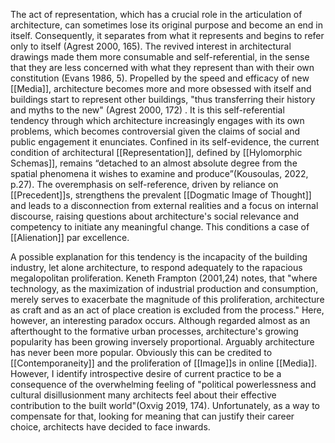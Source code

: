 The act of representation, which has a crucial role in the articulation of architecture, can sometimes lose its original purpose and become an end in itself. Consequently, it separates from what it represents and begins to refer only to itself (Agrest 2000, 165). The revived interest in architectural drawings made them more consumable and self-referential, in the sense that they are less concerned with what they represent than with their own constitution (Evans 1986, 5). Propelled by the speed and efficacy of new [[Media]], architecture becomes more and more obsessed with itself and buildings start to represent other buildings, "thus transferring their history and myths to the new" (Agrest 2000, 172) . It is this self-referential tendency through which architecture increasingly engages with its own problems, which becomes controversial given the claims of social and public engagement it enunciates. Confined in its self-evidence, the current condition of architectural [[Representation]], defined by [[Hylomorphic Schemas]], remains “detached to an almost absolute degree from the spatial phenomena it wishes to examine and produce”(Kousoulas, 2022, p.27). The overemphasis on self-reference, driven by reliance on [[Precedent]]s, strengthens the prevalent [[Dogmatic Image of Thought]] and leads to a disconnection from external realities and a focus on internal discourse, raising questions about architecture's social relevance and competency to initiate any meaningful change. This conditions a case of [[Alienation]] par excellence.

A possible explanation for this tendency is the incapacity of the building industry, let alone architecture, to respond adequately to the rapacious megalopolitan proliferation. Keneth Frampton (2001,24) notes, that "where technology, as the maximization of industrial production and consumption, merely serves to exacerbate the magnitude of this proliferation, architecture as craft and as an act of place creation is excluded from the process." Here, however, an interesting paradox occurs. Although regarded almost as an afterthought to the formative urban processes, architecture's growing popularity has been growing inversely proportional. Arguably architecture has never been more popular. Obviously this can be credited to [[Contemporaneity]] and the proliferation of [[Image]]s in online [[Media]]. However, I identify introspective desire of current practice to be a consequence of the overwhelming feeling of "political powerlessness and cultural disillusionment many architects feel about their effective contribution to the built world"(Oxvig 2019, 174). Unfortunately, as a way to compensate for that, looking for meaning that can justify their career choice, architects have decided to face inwards. 